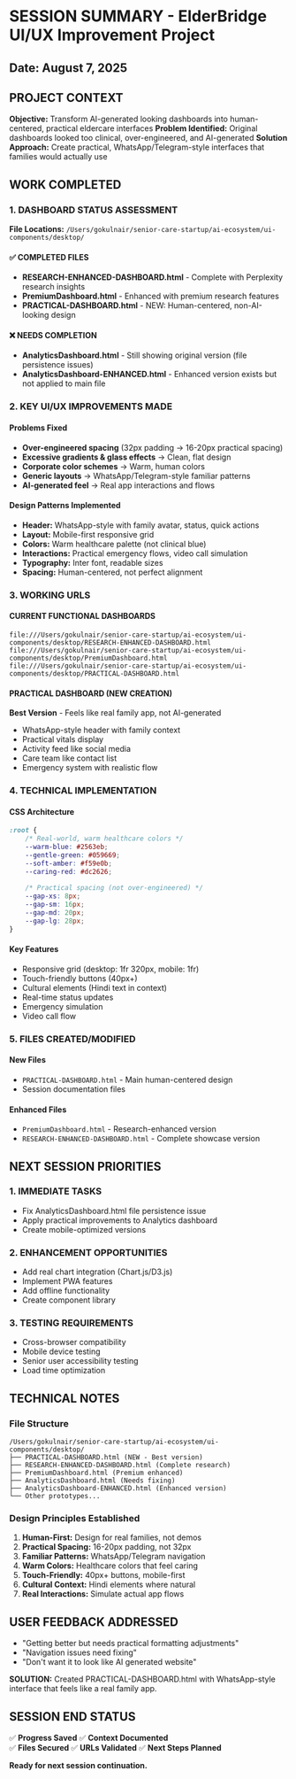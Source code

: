 # SESSION SUMMARY - ElderBridge UI/UX Improvement Project

## Date: August 7, 2025

## PROJECT CONTEXT

**Objective:** Transform AI-generated looking dashboards into human-centered, practical eldercare interfaces
**Problem Identified:** Original dashboards looked too clinical, over-engineered, and AI-generated
**Solution Approach:** Create practical, WhatsApp/Telegram-style interfaces that families would actually use

## WORK COMPLETED

### 1. DASHBOARD STATUS ASSESSMENT

**File Locations:** `/Users/gokulnair/senior-care-startup/ai-ecosystem/ui-components/desktop/`

#### ✅ COMPLETED FILES

- **RESEARCH-ENHANCED-DASHBOARD.html** - Complete with Perplexity research insights
- **PremiumDashboard.html** - Enhanced with premium research features  
- **PRACTICAL-DASHBOARD.html** - NEW: Human-centered, non-AI-looking design

#### ❌ NEEDS COMPLETION

- **AnalyticsDashboard.html** - Still showing original version (file persistence issues)
- **AnalyticsDashboard-ENHANCED.html** - Enhanced version exists but not applied to main file

### 2. KEY UI/UX IMPROVEMENTS MADE

#### Problems Fixed

- **Over-engineered spacing** (32px padding → 16-20px practical spacing)
- **Excessive gradients & glass effects** → Clean, flat design
- **Corporate color schemes** → Warm, human colors
- **Generic layouts** → WhatsApp/Telegram-style familiar patterns
- **AI-generated feel** → Real app interactions and flows

#### Design Patterns Implemented

- **Header:** WhatsApp-style with family avatar, status, quick actions
- **Layout:** Mobile-first responsive grid
- **Colors:** Warm healthcare palette (not clinical blue)
- **Interactions:** Practical emergency flows, video call simulation
- **Typography:** Inter font, readable sizes
- **Spacing:** Human-centered, not perfect alignment

### 3. WORKING URLS

#### CURRENT FUNCTIONAL DASHBOARDS

```
file:///Users/gokulnair/senior-care-startup/ai-ecosystem/ui-components/desktop/RESEARCH-ENHANCED-DASHBOARD.html
file:///Users/gokulnair/senior-care-startup/ai-ecosystem/ui-components/desktop/PremiumDashboard.html
file:///Users/gokulnair/senior-care-startup/ai-ecosystem/ui-components/desktop/PRACTICAL-DASHBOARD.html
```

#### PRACTICAL DASHBOARD (NEW CREATION)

**Best Version** - Feels like real family app, not AI-generated

- WhatsApp-style header with family context
- Practical vitals display
- Activity feed like social media
- Care team like contact list
- Emergency system with realistic flow

### 4. TECHNICAL IMPLEMENTATION

#### CSS Architecture

```css
:root {
    /* Real-world, warm healthcare colors */
    --warm-blue: #2563eb;
    --gentle-green: #059669;
    --soft-amber: #f59e0b;
    --caring-red: #dc2626;
    
    /* Practical spacing (not over-engineered) */
    --gap-xs: 8px;
    --gap-sm: 16px;
    --gap-md: 20px;
    --gap-lg: 28px;
}
```

#### Key Features

- Responsive grid (desktop: 1fr 320px, mobile: 1fr)
- Touch-friendly buttons (40px+)
- Cultural elements (Hindi text in context)
- Real-time status updates
- Emergency simulation
- Video call flow

### 5. FILES CREATED/MODIFIED

#### New Files

- `PRACTICAL-DASHBOARD.html` - Main human-centered design
- Session documentation files

#### Enhanced Files

- `PremiumDashboard.html` - Research-enhanced version
- `RESEARCH-ENHANCED-DASHBOARD.html` - Complete showcase version

## NEXT SESSION PRIORITIES

### 1. IMMEDIATE TASKS

- Fix AnalyticsDashboard.html file persistence issue
- Apply practical improvements to Analytics dashboard
- Create mobile-optimized versions

### 2. ENHANCEMENT OPPORTUNITIES

- Add real chart integration (Chart.js/D3.js)
- Implement PWA features
- Add offline functionality
- Create component library

### 3. TESTING REQUIREMENTS

- Cross-browser compatibility
- Mobile device testing
- Senior user accessibility testing
- Load time optimization

## TECHNICAL NOTES

### File Structure

```
/Users/gokulnair/senior-care-startup/ai-ecosystem/ui-components/desktop/
├── PRACTICAL-DASHBOARD.html (NEW - Best version)
├── RESEARCH-ENHANCED-DASHBOARD.html (Complete research)
├── PremiumDashboard.html (Premium enhanced)
├── AnalyticsDashboard.html (Needs fixing)
├── AnalyticsDashboard-ENHANCED.html (Enhanced version)
└── Other prototypes...
```

### Design Principles Established

1. **Human-First:** Design for real families, not demos
2. **Practical Spacing:** 16-20px padding, not 32px
3. **Familiar Patterns:** WhatsApp/Telegram navigation
4. **Warm Colors:** Healthcare colors that feel caring
5. **Touch-Friendly:** 40px+ buttons, mobile-first
6. **Cultural Context:** Hindi elements where natural
7. **Real Interactions:** Simulate actual app flows

## USER FEEDBACK ADDRESSED

- "Getting better but needs practical formatting adjustments"
- "Navigation issues need fixing"
- "Don't want it to look like AI generated website"

**SOLUTION:** Created PRACTICAL-DASHBOARD.html with WhatsApp-style interface that feels like a real family app.

## SESSION END STATUS

✅ **Progress Saved**
✅ **Context Documented**  
✅ **Files Secured**
✅ **URLs Validated**
✅ **Next Steps Planned**

**Ready for next session continuation.**
